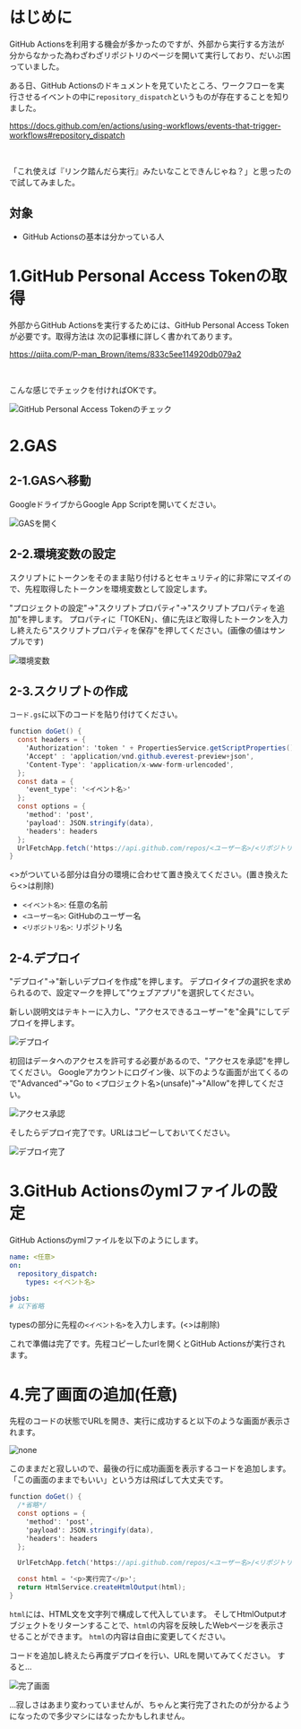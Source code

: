 <!--
title:   【GAS】リンクを踏んだらGitHub Actionsを実行するようにしてみる
tags:    GAS,GitHubActions,備忘録
id:      3d87fc94fd3c4d6e71ee
private: true
-->
# はじめに

GitHub Actionsを利用する機会が多かったのですが、外部から実行する方法が分からなかった為わざわざリポジトリのページを開いて実行しており、だいぶ困っていました。

ある日、GitHub Actionsのドキュメントを見ていたところ、ワークフローを実行させるイベントの中に```repository_dispatch```というものが存在することを知りました。

https://docs.github.com/en/actions/using-workflows/events-that-trigger-workflows#repository_dispatch

<br>

「これ使えば『リンク踏んだら実行』みたいなことできんじゃね？」と思ったので試してみました。

## 対象

- GitHub Actionsの基本は分かっている人

# 1.GitHub Personal Access Tokenの取得
外部からGitHub Actionsを実行するためには、GitHub Personal Access Tokenが必要です。取得方法は
次の記事様に詳しく書かれてあります。

https://qiita.com/P-man_Brown/items/833c5ee114920db079a2

<br>

こんな感じでチェックを付ければOKです。

![GitHub Personal Access Tokenのチェック](image/GHA-GAS/github-personal.png)


# 2.GAS

## 2-1.GASへ移動

GoogleドライブからGoogle App Scriptを開いてください。

![GASを開く](image/GHA-GAS/open-gas.png)

## 2-2.環境変数の設定

スクリプトにトークンをそのまま貼り付けるとセキュリティ的に非常にマズイので、先程取得したトークンを環境変数として設定します。


"プロジェクトの設定"→"スクリプトプロパティ"→"スクリプトプロパティを追加"を押します。
プロパティに「TOKEN」、値に先ほど取得したトークンを入力し終えたら"スクリプトプロパティを保存"を押してください。(画像の値はサンプルです)

![環境変数](image/GHA-GAS/env.png)

## 2-3.スクリプトの作成
```コード.gs```に以下のコードを貼り付けてください。

```javascript:コード.gs
function doGet() {
  const headers = {
    'Authorization': 'token ' + PropertiesService.getScriptProperties().getProperty('TOKEN'),
    'Accept' : 'application/vnd.github.everest-preview+json',
    'Content-Type': 'application/x-www-form-urlencoded',
  };
  const data = {
    'event_type': '<イベント名>'
  };
  const options = {
    'method': 'post',
    'payload': JSON.stringify(data),
    'headers': headers
  };
  UrlFetchApp.fetch('https://api.github.com/repos/<ユーザー名>/<リポジトリ名>/dispatches', options);
}
```

<>がついている部分は自分の環境に合わせて置き換えてください。(置き換えたら<>は削除)
- ```<イベント名>```: 任意の名前
- ```<ユーザー名>```: GitHubのユーザー名
- ```<リポジトリ名>```: リポジトリ名

## 2-4.デプロイ

"デプロイ"→"新しいデプロイを作成"を押します。
デプロイタイプの選択を求められるので、設定マークを押して"ウェブアプリ"を選択してください。

新しい説明文はテキトーに入力し、"アクセスできるユーザー"を"全員"にしてデプロイを押します。

![デプロイ](image/GHA-GAS/deploy.png)

初回はデータへのアクセスを許可する必要があるので、"アクセスを承認"を押してください。
Googleアカウントにログイン後、以下のような画面が出てくるので"Advanced"→"Go to <プロジェクト名>(unsafe)"→"Allow"を押してください。

![アクセス承認](image/GHA-GAS/access.png)

そしたらデプロイ完了です。URLはコピーしておいてください。

![デプロイ完了](image/GHA-GAS/url.png)

# 3.GitHub Actionsのymlファイルの設定

GitHub Actionsのymlファイルを以下のようにします。

```yml:./.github/workflows/workflow.yml
name: <任意>
on:
  repository_dispatch:
    types: <イベント名>

jobs:
# 以下省略
```

typesの部分に先程の```<イベント名>```を入力します。(<>は削除)

これで準備は完了です。先程コピーしたurlを開くとGitHub Actionsが実行されます。

# 4.完了画面の追加(任意)

先程のコードの状態でURLを開き、実行に成功すると以下のような画面が表示されます。

![none](image/GHA-GAS/none.png)

このままだと寂しいので、最後の行に成功画面を表示するコードを追加します。「この画面のままでもいい」という方は飛ばして大丈夫です。

```javascript:コード.gs
function doGet() {
  /*省略*/
  const options = {
    'method': 'post',
    'payload': JSON.stringify(data),
    'headers': headers
  };

  UrlFetchApp.fetch('https://api.github.com/repos/<ユーザー名>/<リポジトリ名>/dispatches', options);

  const html = '<p>実行完了</p>';
  return HtmlService.createHtmlOutput(html);
}
```

```html```には、HTML文を文字列で構成して代入しています。
そしてHtmlOutputオブジェクトをリターンすることで、```html```の内容を反映したWebページを表示させることができます。
```html```の内容は自由に変更してください。

コードを追加し終えたら再度デプロイを行い、URLを開いてみてください。
すると...

![完了画面](image/GHA-GAS/complete.png)

...寂しさはあまり変わっていませんが、ちゃんと実行完了されたのが分かるようになったので多少マシにはなったかもしれません。
